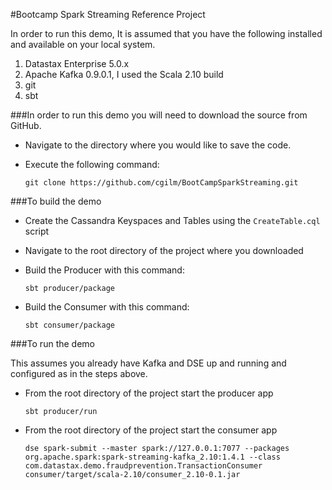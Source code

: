 #Bootcamp Spark Streaming Reference Project

In order to run this demo, It is assumed that you have the following installed and available on your local system.

  1. Datastax Enterprise 5.0.x
  2. Apache Kafka 0.9.0.1, I used the Scala 2.10 build
  3. git
  4. sbt

###In order to run this demo you will need to download the source from GitHub.

  * Navigate to the directory where you would like to save the code.
  * Execute the following command:
  
  
       `git clone https://github.com/cgilm/BootCampSparkStreaming.git`
  
###To build the demo

  * Create the Cassandra Keyspaces and Tables using the `CreateTable.cql` script
  * Navigate to the root directory of the project where you downloaded
  * Build the Producer with this command:
  
    `sbt producer/package`
      
  * Build the Consumer with this command:
  
    `sbt consumer/package`
  
###To run the demo

This assumes you already have Kafka and DSE up and running and configured as in the steps above.

  * From the root directory of the project start the producer app
  
    `sbt producer/run`
    
  
  * From the root directory of the project start the consumer app
  
    `dse spark-submit --master spark://127.0.0.1:7077 --packages org.apache.spark:spark-streaming-kafka_2.10:1.4.1 --class com.datastax.demo.fraudprevention.TransactionConsumer consumer/target/scala-2.10/consumer_2.10-0.1.jar`
    
  
